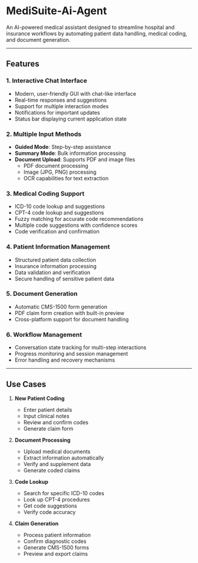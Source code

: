 # MediSuite-Ai-Agent

An AI-powered medical assistant designed to streamline hospital and insurance workflows by automating patient data handling, medical coding, and document generation.

---

## Features

### 1. Interactive Chat Interface
- Modern, user-friendly GUI with chat-like interface
- Real-time responses and suggestions
- Support for multiple interaction modes
- Notifications for important updates
- Status bar displaying current application state

### 2. Multiple Input Methods
- **Guided Mode**: Step-by-step assistance
- **Summary Mode**: Bulk information processing
- **Document Upload**: Supports PDF and image files
  - PDF document processing
  - Image (JPG, PNG) processing
  - OCR capabilities for text extraction

### 3. Medical Coding Support
- ICD-10 code lookup and suggestions
- CPT-4 code lookup and suggestions
- Fuzzy matching for accurate code recommendations
- Multiple code suggestions with confidence scores
- Code verification and confirmation

### 4. Patient Information Management
- Structured patient data collection
- Insurance information processing
- Data validation and verification
- Secure handling of sensitive patient data

### 5. Document Generation
- Automatic CMS-1500 form generation
- PDF claim form creation with built-in preview
- Cross-platform support for document handling

### 6. Workflow Management
- Conversation state tracking for multi-step interactions
- Progress monitoring and session management
- Error handling and recovery mechanisms

---

## Use Cases

1. **New Patient Coding**
   - Enter patient details
   - Input clinical notes
   - Review and confirm codes
   - Generate claim form

2. **Document Processing**
   - Upload medical documents
   - Extract information automatically
   - Verify and supplement data
   - Generate coded claims

3. **Code Lookup**
   - Search for specific ICD-10 codes
   - Look up CPT-4 procedures
   - Get code suggestions
   - Verify code accuracy

4. **Claim Generation**
   - Process patient information
   - Confirm diagnostic codes
   - Generate CMS-1500 forms
   - Preview and export claims
